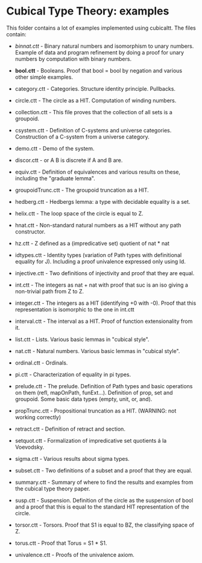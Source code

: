 Cubical Type Theory: examples
=============================

This folder contains a lot of examples implemented using
cubicaltt. The files contain:

* *binnat.ctt* - Binary natural numbers and isomorphism to unary
                 numbers. Example of data and program refinement by
                 doing a proof for unary numbers by computation with
                 binary numbers.

* **bool.ctt** - Booleans. Proof that bool = bool by negation and
                 various other simple examples.

* category.ctt - Categories. Structure identity principle. Pullbacks.

* circle.ctt - The circle as a HIT. Computation of winding numbers.

* collection.ctt - This file proves that the collection of all sets is
                   a groupoid.

* csystem.ctt - Definition of C-systems and universe
                categories. Construction of a C-system from a universe
                category.

* demo.ctt - Demo of the system.

* discor.ctt - or A B is discrete if A and B are.

* equiv.ctt - Definition of equivalences and various results on these,
              including the "graduate lemma".

* groupoidTrunc.ctt - The groupoid truncation as a HIT.

* hedberg.ctt - Hedbergs lemma: a type with decidable equality is a
                set.

* helix.ctt - The loop space of the circle is equal to Z.

* hnat.ctt - Non-standard natural numbers as a HIT without any path
             constructor.

* hz.ctt - Z defined as a (impredicative set) quotient of nat * nat
 
* idtypes.ctt - Identity types (variation of Path types with
                definitional equality for J). Including a proof
                univalence expressed only using Id.

* injective.ctt - Two definitions of injectivity and proof that they
                  are equal.

* int.ctt - The integers as nat + nat with proof that suc is an iso
            giving a non-trivial path from Z to Z.

* integer.ctt - The integers as a HIT (identifying +0 with -0). Proof
                that this representation is isomorphic to the one in
                int.ctt

* interval.ctt - The interval as a HIT. Proof of function
                 extensionality from it.

* list.ctt - Lists. Various basic lemmas in "cubical style".

* nat.ctt - Natural numbers. Various basic lemmas in "cubical style".

* ordinal.ctt - Ordinals.

* pi.ctt - Characterization of equality in pi types.

* prelude.ctt - The prelude. Definition of Path types and basic
                operations on them (refl, mapOnPath,
                funExt...). Definition of prop, set and groupoid. Some
                basic data types (empty, unit, or, and).

* propTrunc.ctt - Propositional truncation as a HIT. (WARNING: not
                  working correctly)

* retract.ctt - Definition of retract and section.

* setquot.ctt - Formalization of impredicative set quotients á la
                Voevodsky.

* sigma.ctt - Various results about sigma types.

* subset.ctt - Two definitions of a subset and a proof that they are
               equal.

* summary.ctt - Summary of where to find the results and examples from
                the cubical type theory paper.

* susp.ctt - Suspension. Definition of the circle as the suspension of
             bool and a proof that this is equal to the standard HIT
             representation of the circle.

* torsor.ctt - Torsors. Proof that S1 is equal to BZ, the classifying
               space of Z.

* torus.ctt - Proof that Torus = S1 * S1.

* univalence.ctt - Proofs of the univalence axiom. 
